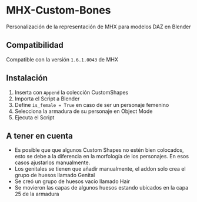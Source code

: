 # MHX-Custom-Bones
Personalización de la representación de MHX para modelos DAZ en Blender

## Compatibilidad
Compatible con la versión `1.6.1.0043` de MHX

## Instalación
1. Inserta con `Append` la colección CustomShapes
2. Importa el Script a Blender
3. Define `is_female = True` en caso de ser un personaje femenino
4. Selecciona la armadura de su personaje en Object Mode
5. Ejecuta el Script

## A tener en cuenta
- Es posible que que algunos Custom Shapes no estén bien colocados, esto se debe a la diferencia en la morfología de los personajes. En esos casos ajustarlos manualmente.
- Los genitales se tienen que añadir manualmente, el addon solo crea el grupo de huesos llamado Genital
- Se creó un grupo de huesos vacío llamado Hair
- Se movieron las capas de algunos huesos estando ubicados en la capa  25 de la armadura
